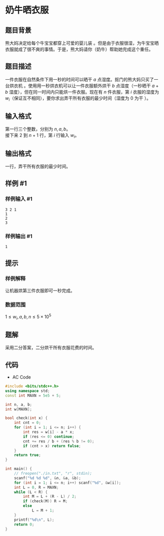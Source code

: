 # 奶牛晒衣服

## 题目背景

熊大妈决定给每个牛宝宝都穿上可爱的婴儿装 。但是由于衣服很湿，为牛宝宝晒衣服就成了很不爽的事情。于是，熊大妈请你（奶牛）帮助她完成这个重任。

## 题目描述

一件衣服在自然条件下用一秒的时间可以晒干 $a$ 点湿度。抠门的熊大妈只买了一台烘衣机 。使用用一秒烘衣机可以让一件衣服额外烘干 $b$ 点湿度（一秒晒干 $a+b$ 湿度），但在同一时间内只能烘一件衣服。现在有 $n$ 件衣服，第 $i$ 衣服的湿度为 $w_i$（保证互不相同），要你求出弄干所有衣服的最少时间（湿度为 $0$ 为干 ）。

## 输入格式

第一行三个整数，分别为 $n,a,b$。  
接下来 $2$ 到 $n+1$ 行，第 $i$ 行输入 $w_i$。

## 输出格式

一行，弄干所有衣服的最少时间。

## 样例 #1

### 样例输入 #1

```
3 2 1
1
2
3
```

### 样例输出 #1

```
1
```

## 提示

### 样例解释

让机器烘第三件衣服即可一秒完成。

### 数据范围

$1 \le w_i,a,b,n \le 5 \times 10^5$

## 题解

采用二分答案，二分烘干所有衣服花费的时间。

## 代码

- AC Code

```c++
#include <bits/stdc++.h>
using namespace std;
const int MAXN = 5e5 + 5;

int n, a, b;
int w[MAXN];

bool check(int x) {
    int cnt = 0;
    for (int i = 1; i <= n; i++) {
        int res = w[i] - a * x;
        if (res <= 0) continue;
        cnt += res / b + (res % b != 0);
        if (cnt > x) return false;
    }
    return true;
}

int main() {
    // freopen("./in.txt", "r", stdin);
    scanf("%d %d %d", &n, &a, &b);
    for (int i = 1; i <= n; i++) scanf("%d", &w[i]);
    int L = 0, R = MAXN;
    while (L < R) {
        int M = L + (R - L) / 2;
        if (check(M)) R = M;
        else
            L = M + 1;
    }
    printf("%d\n", L);
    return 0;
}
```
